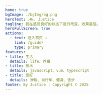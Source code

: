 ```yaml
---
home: true
bgImage: ./bgImg/bg.png
heroText: 𝓜𝓻. Justice
tagline: 我在感觉良好的状态下进行改变，效果最佳。
heroFullScreen: true
actions:
  - text: 进入首页 →
    link: /guide/
    type: primary
features:
- title: 生活
  details: life、养猫
- title: 技术
  details: javascript、vue、typescript
- title: 爱好
  details: 滑板、自行车、健身、徒步
footer: By Justice | Copyright © 2025
---
```

